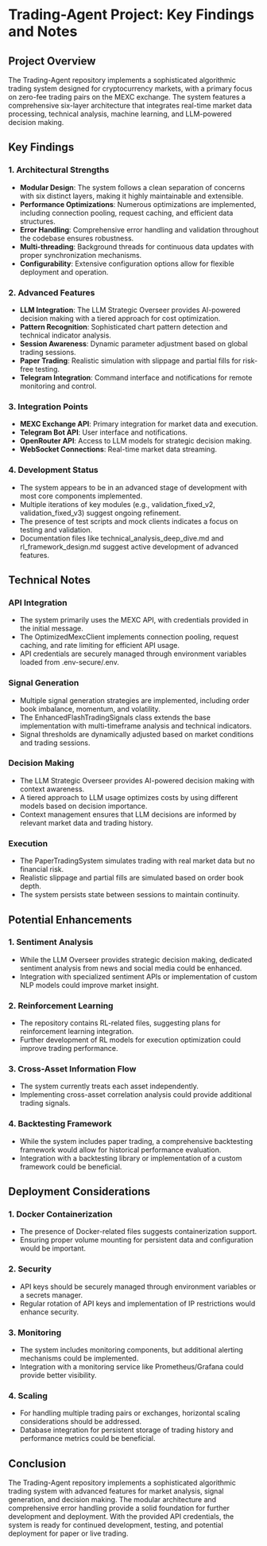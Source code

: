 # Trading-Agent Project: Key Findings and Notes

## Project Overview

The Trading-Agent repository implements a sophisticated algorithmic trading system designed for cryptocurrency markets, with a primary focus on zero-fee trading pairs on the MEXC exchange. The system features a comprehensive six-layer architecture that integrates real-time market data processing, technical analysis, machine learning, and LLM-powered decision making.

## Key Findings

### 1. Architectural Strengths

- **Modular Design**: The system follows a clean separation of concerns with six distinct layers, making it highly maintainable and extensible.
- **Performance Optimizations**: Numerous optimizations are implemented, including connection pooling, request caching, and efficient data structures.
- **Error Handling**: Comprehensive error handling and validation throughout the codebase ensures robustness.
- **Multi-threading**: Background threads for continuous data updates with proper synchronization mechanisms.
- **Configurability**: Extensive configuration options allow for flexible deployment and operation.

### 2. Advanced Features

- **LLM Integration**: The LLM Strategic Overseer provides AI-powered decision making with a tiered approach for cost optimization.
- **Pattern Recognition**: Sophisticated chart pattern detection and technical indicator analysis.
- **Session Awareness**: Dynamic parameter adjustment based on global trading sessions.
- **Paper Trading**: Realistic simulation with slippage and partial fills for risk-free testing.
- **Telegram Integration**: Command interface and notifications for remote monitoring and control.

### 3. Integration Points

- **MEXC Exchange API**: Primary integration for market data and execution.
- **Telegram Bot API**: User interface and notifications.
- **OpenRouter API**: Access to LLM models for strategic decision making.
- **WebSocket Connections**: Real-time market data streaming.

### 4. Development Status

- The system appears to be in an advanced stage of development with most core components implemented.
- Multiple iterations of key modules (e.g., validation_fixed_v2, validation_fixed_v3) suggest ongoing refinement.
- The presence of test scripts and mock clients indicates a focus on testing and validation.
- Documentation files like technical_analysis_deep_dive.md and rl_framework_design.md suggest active development of advanced features.

## Technical Notes

### API Integration

- The system primarily uses the MEXC API, with credentials provided in the initial message.
- The OptimizedMexcClient implements connection pooling, request caching, and rate limiting for efficient API usage.
- API credentials are securely managed through environment variables loaded from .env-secure/.env.

### Signal Generation

- Multiple signal generation strategies are implemented, including order book imbalance, momentum, and volatility.
- The EnhancedFlashTradingSignals class extends the base implementation with multi-timeframe analysis and technical indicators.
- Signal thresholds are dynamically adjusted based on market conditions and trading sessions.

### Decision Making

- The LLM Strategic Overseer provides AI-powered decision making with context awareness.
- A tiered approach to LLM usage optimizes costs by using different models based on decision importance.
- Context management ensures that LLM decisions are informed by relevant market data and trading history.

### Execution

- The PaperTradingSystem simulates trading with real market data but no financial risk.
- Realistic slippage and partial fills are simulated based on order book depth.
- The system persists state between sessions to maintain continuity.

## Potential Enhancements

### 1. Sentiment Analysis

- While the LLM Overseer provides strategic decision making, dedicated sentiment analysis from news and social media could be enhanced.
- Integration with specialized sentiment APIs or implementation of custom NLP models could improve market insight.

### 2. Reinforcement Learning

- The repository contains RL-related files, suggesting plans for reinforcement learning integration.
- Further development of RL models for execution optimization could improve trading performance.

### 3. Cross-Asset Information Flow

- The system currently treats each asset independently.
- Implementing cross-asset correlation analysis could provide additional trading signals.

### 4. Backtesting Framework

- While the system includes paper trading, a comprehensive backtesting framework would allow for historical performance evaluation.
- Integration with a backtesting library or implementation of a custom framework could be beneficial.

## Deployment Considerations

### 1. Docker Containerization

- The presence of Docker-related files suggests containerization support.
- Ensuring proper volume mounting for persistent data and configuration would be important.

### 2. Security

- API keys should be securely managed through environment variables or a secrets manager.
- Regular rotation of API keys and implementation of IP restrictions would enhance security.

### 3. Monitoring

- The system includes monitoring components, but additional alerting mechanisms could be implemented.
- Integration with a monitoring service like Prometheus/Grafana could provide better visibility.

### 4. Scaling

- For handling multiple trading pairs or exchanges, horizontal scaling considerations should be addressed.
- Database integration for persistent storage of trading history and performance metrics could be beneficial.

## Conclusion

The Trading-Agent repository implements a sophisticated algorithmic trading system with advanced features for market analysis, signal generation, and decision making. The modular architecture and comprehensive error handling provide a solid foundation for further development and deployment. With the provided API credentials, the system is ready for continued development, testing, and potential deployment for paper or live trading.
